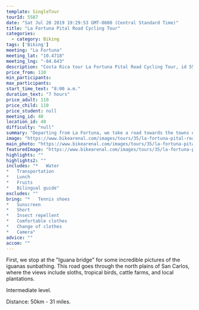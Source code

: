```yaml
---
template: SingleTour
tourId: 5587
date: "Sat Jul 20 2019 19:29:53 GMT-0600 (Central Standard Time)"
title: "La Fortuna Pital Road Cycling Tour"
categories: 
  - category: Biking
tags: ['Biking']
meeting: "La Fortuna"
meeting_lat: "10.4718"
meeting_lng: "-84.643"
description: "Costa Rica tour La Fortuna Pital Road Cycling Tour, id 5587"
price_from: 110
min_participants: 
max_participants: 
start_time_text: "8:00 a.m."
duration_text: "7 hours"
price_adult: 110
price_child: 110
price_student: null
meeting_id: 40
location_id: 40
difficulty: "null"
summary: "Departing from La Fortuna, we take a road towards the towns of Muelle and Pital. People who like the speed and the flat terrain will love this tour. Plains and plains for sprinters or faster riders."
image: "https://www.bikearenal.com/images/tours/35/la-fortuna-pital-road-cycling-tour.jpg"
main_photo: "https://www.bikearenal.com/images/tours/35/la-fortuna-pital-road-cycling-tour.jpg"
featuredImage: "https://www.bikearenal.com/images/tours/35/la-fortuna-pital-road-cycling-tour.jpg"
highlights: ""
highlights2: ""
includes: "*   Water
*   Transportation
*   Lunch
*   Fruits
*   Bilingual guide"
excludes: ""
bring: "*   Tennis shoes
*   Sunscreen
*   Short
*   Insect repellent
*   Comfortable clothes
*   Change of clothes
*   Camera"
advice: ""
accom: ""
---
```

First, we stop at the "Iguana bridge" for some incredible pictures of the iguanas sunbathing. This road goes through the north plains of San Carlos, where the views include sloths, tropical birds, cattle farms, and local plantations.

Intermediate level.

Distance: 50km - 31 miles.